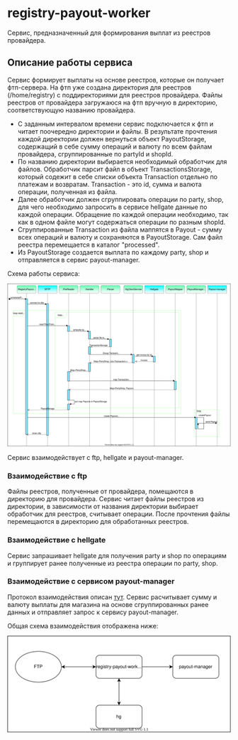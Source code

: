 # registry-payout-worker

Сервис, предназначенный для формирования выплат из реестров провайдера.

## Описание работы сервиса

Сервис формирует выплаты на основе реестров, которые он получает фтп-сервера.
На фтп уже создана директория для реестров (/home/registry) с поддиректориями 
для реестров провайдера. 
Файлы реестров от провайдера загружаюся на фтп вручную в директорию, соответствующую названию провайдера.

- С заданным интервалом времени сервис подключается к фтп и читает поочередно директории и файлы. 
В результате прочтения каждой директории должен вернуться объект PayoutStorage, содержащий в себе сумму операций и 
валюту по всем файлам провайдера, сгруппированные по partyId и shopId.
- По названию директории выбирается необходимый обработчик для файлов. 
Обработчик парсит файл в объект TransactionsStorage, который содежит в себе списки объекта Transaction отдельно
по платежам и возвратам.  Transaction - это id, сумма и валюта операции, полученная из файла.
- Далее обработчик должен сгруппировать операции по party, shop, для чего необходимо запросить в 
сервисе hellgate данные по каждой операции. 
Обращение по каждой операции необходимо, так как в одном файле могут содержаться операции по разным shopId. 
- Сгруппированные Transaction из файла маппятся в Payout - сумму всех операций и валюту и 
сохраняются в PayoutStorage. Сам файл реестра перемещается в каталог "processed".
- Из PayoutStorage создается выплата по каждому party, shop и отправляется в сервис payout-manager.

Схема работы сервиса:

![diagram-registry-payout-worker](doc/diagram-registry-payout-worker.svg)

Сервис взаимодействует с ftp, hellgate и payout-manager.

### Взаимодействие с ftp

Файлы реестров, полученные от провайдера, помещаются в директорию для провайдера.
Сервис читает файлы реестров из директории, в зависимости от названия директории выбирает обработчик для реестров, 
считывает операции. После прочтения файлы перемещаются в директорию для обработанных реестров.

### Взаимодействие с hellgate

Сервис запрашивает hellgate для получения party и shop
 по операциям и группирует ранее полученные из реестра операции по party, shop.

### Взаимодействие с сервисом payout-manager

Протокол взаимодействия описан [тут](https://github.com/rbkmoney/payout-manager-proto).
Сервис расчитывает сумму и валюту выплаты для магазина на основе сгруппированных ранее данных
и отправляет запрос к сервису payout-manager.

Общая схема взаимодействия отображена ниже:

![registry-payout-worker](doc/registry-payout-worker.svg)
